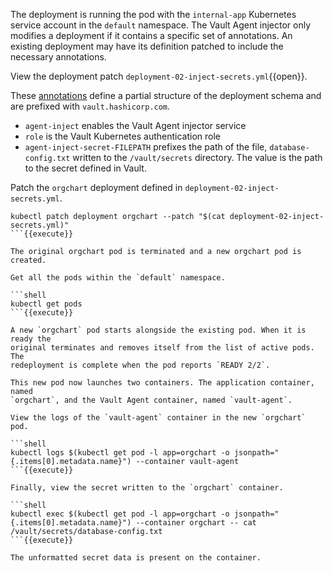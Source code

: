 The deployment is running the pod with the `internal-app` Kubernetes service
account in the `default` namespace. The Vault Agent injector only modifies a
deployment if it contains a specific set of annotations. An existing deployment
may have its definition patched to include the necessary annotations.

View the deployment patch `deployment-02-inject-secrets.yml`{{open}}.

These
[annotations](https://www.vaultproject.io/docs/platform/k8s/injector/index.html#annotations)
define a partial structure of the deployment schema and are prefixed with
`vault.hashicorp.com`.

- `agent-inject` enables the Vault Agent injector service
- `role` is the Vault Kubernetes authentication role
- `agent-inject-secret-FILEPATH` prefixes the path of the file,
  `database-config.txt` written to the `/vault/secrets` directory. The value
  is the path to the secret defined in Vault.

Patch the `orgchart` deployment defined in `deployment-02-inject-secrets.yml`.

```shell
kubectl patch deployment orgchart --patch "$(cat deployment-02-inject-secrets.yml)"
```{{execute}}

The original orgchart pod is terminated and a new orgchart pod is created.

Get all the pods within the `default` namespace.

```shell
kubectl get pods
```{{execute}}

A new `orgchart` pod starts alongside the existing pod. When it is ready the
original terminates and removes itself from the list of active pods. The
redeployment is complete when the pod reports `READY 2/2`.

This new pod now launches two containers. The application container, named
`orgchart`, and the Vault Agent container, named `vault-agent`.

View the logs of the `vault-agent` container in the new `orgchart` pod.

```shell
kubectl logs $(kubectl get pod -l app=orgchart -o jsonpath="{.items[0].metadata.name}") --container vault-agent
```{{execute}}

Finally, view the secret written to the `orgchart` container.

```shell
kubectl exec $(kubectl get pod -l app=orgchart -o jsonpath="{.items[0].metadata.name}") --container orgchart -- cat /vault/secrets/database-config.txt
```{{execute}}

The unformatted secret data is present on the container.